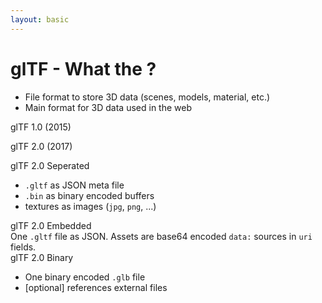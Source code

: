 ```yaml
---
layout: basic
---
```


<h1 class="-mt-0.5">glTF - What the <mdi:duck class="color-yellow-600" /> ?</h1>

<VClicks at="1">

- File format to store 3D data (scenes, models, material, etc.)
- Main format for 3D data used in the web

</VClicks>

<div class="w-full h-8">
</div>

<div
    v-click="3"
    class="flex flex-row justify-center items-center w-full"
>
    <span class="text-2xl mr-2">glTF 1.0</span> <span class="text-md mr-2 color-gray-500">(2015)</span>
</div>

<Arrow
    v-click="4"
    v-bind="{ x1:500, y1:240, x2:500, y2:300, color: '#000000' }"
/>

<div
    v-click="4"
    class="flex flex-row justify-center items-center w-full mt-20"
>
    <span class="text-2xl mr-2">glTF 2.0</span> <span class="text-md mr-2 color-gray-500">(2017)</span>
</div>

<Arrow
    v-click="5"
    v-bind="{ x1:480, y1:350, x2:250, y2:420, color: '#000000' }"
/>
<Arrow
    v-click="6"
    v-bind="{ x1:500, y1:350, x2:500, y2:420, color: '#000000' }"
/>
<Arrow
    v-click="7"
    v-bind="{ x1:520, y1:350, x2:750, y2:420, color: '#000000' }"
/>

<div class="flex flex-row justify-between w-full gap-0">
    <div
        v-click="5"
        class="flex-grow-0 flex-shrink-0 flex flex-col justify-start items-start w-75 mt-20"
    >
        <div class="text-2xl mr-2">glTF 2.0 Seperated</div>
        <div>
            <ul>
                <li><code>.gltf</code> as JSON meta file</li>
                <li><code>.bin</code> as binary encoded buffers</li>
                <li>textures as images (<code>jpg</code>, <code>png</code>, ...)</li>
            </ul>
        </div>
    </div>
    <div
        v-click="6"
        class="flex-grow-0 flex-shrink-0 flex flex-col justify-start items-start w-55 mt-20"
    >
        <div class="text-2xl mr-2">glTF 2.0 Embedded</div>
        <div>
            One <code>.gltf</code> file as JSON. Assets are base64 encoded <code>data:</code> sources in <code>uri</code> fields.
        </div>
    </div>
    <div
        v-click="7"
        class="flex-grow-0 flex-shrink-0 flex flex-col justify-start items-start w-73 mt-20"
    >
        <div class="text-2xl mr-2">glTF 2.0 Binary</div>
        <div>
            <ul>
                <li>One binary encoded <code>.glb</code> file</li>
                <li>[optional] references external files</li>
            </ul>
        </div>
    </div>
</div>
